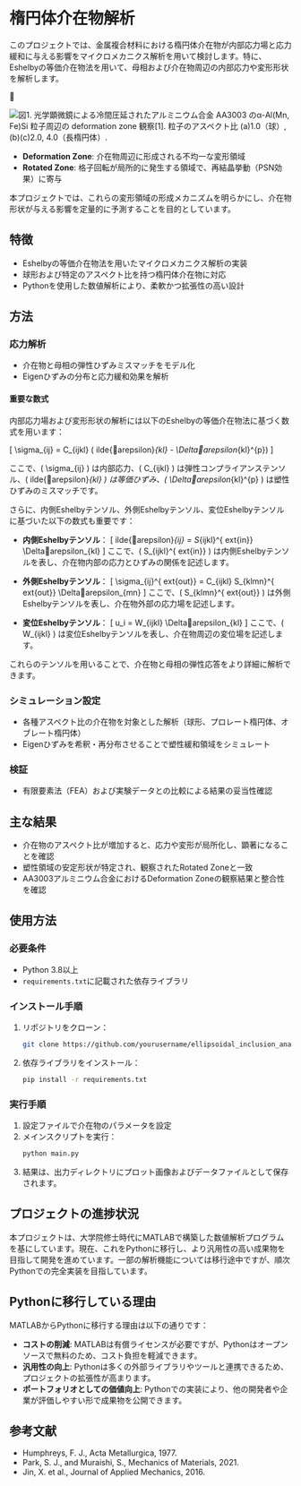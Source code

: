 # 楕円体介在物解析

このプロジェクトでは、金属複合材料における楕円体介在物が内部応力場と応力緩和に与える影響をマイクロメカニクス解析を用いて検討します。特に、Eshelbyの等価介在物法を用いて、母相および介在物周辺の内部応力や変形形状を解析します。



![図1. 光学顕微鏡による冷間圧延されたアルミニウム合金 AA3003 のα-Al(Mn, Fe)Si 粒子周辺の deformation zone 観察[1]. 粒子のアスペクト比 (a)1.0（球）, (b)(c)2.0, 4.0（長楕円体）.](/workspaces/eia/utils/data/1-s2.0-S0167663621000946-gr1_lrg.jpg)

- **Deformation Zone**: 介在物周辺に形成される不均一な変形領域
- **Rotated Zone**: 格子回転が局所的に発生する領域で、再結晶挙動（PSN効果）に寄与

本プロジェクトでは、これらの変形領域の形成メカニズムを明らかにし、介在物形状が与える影響を定量的に予測することを目的としています。

## 特徴

- Eshelbyの等価介在物法を用いたマイクロメカニクス解析の実装
- 球形および特定のアスペクト比を持つ楕円体介在物に対応
- Pythonを使用した数値解析により、柔軟かつ拡張性の高い設計

## 方法

### 応力解析
- 介在物と母相の弾性ひずみミスマッチをモデル化
- Eigenひずみの分布と応力緩和効果を解析

#### 重要な数式
内部応力場および変形形状の解析には以下のEshelbyの等価介在物法に基づく数式を用います：

\[
\sigma_{ij} = C_{ijkl} (	ilde{arepsilon}_{kl} - \Deltaarepsilon_{kl}^{p})
\]

ここで、\( \sigma_{ij} \) は内部応力、\( C_{ijkl} \) は弾性コンプライアンステンソル、\( 	ilde{arepsilon}_{kl} \) は等価ひずみ、\( \Deltaarepsilon_{kl}^{p} \) は塑性ひずみのミスマッチです。

さらに、内側Eshelbyテンソル、外側Eshelbyテンソル、変位Eshelbyテンソルに基づいた以下の数式も重要です：

- **内側Eshelbyテンソル**：
\[
	ilde{arepsilon}_{ij} = S_{ijkl}^{	ext{in}} \Deltaarepsilon_{kl}
\]
ここで、\( S_{ijkl}^{	ext{in}} \) は内側Eshelbyテンソルを表し、介在物内部の応力とひずみの関係を記述します。

- **外側Eshelbyテンソル**：
\[
\sigma_{ij}^{	ext{out}} = C_{ijkl} S_{klmn}^{	ext{out}} \Deltaarepsilon_{mn}
\]
ここで、\( S_{klmn}^{	ext{out}} \) は外側Eshelbyテンソルを表し、介在物外部の応力場を記述します。

- **変位Eshelbyテンソル**：
\[
 u_i = W_{ijkl} \Deltaarepsilon_{kl}
\]
ここで、\( W_{ijkl} \) は変位Eshelbyテンソルを表し、介在物周辺の変位場を記述します。

これらのテンソルを用いることで、介在物と母相の弾性応答をより詳細に解析できます。

### シミュレーション設定

- 各種アスペクト比の介在物を対象とした解析（球形、プロレート楕円体、オブレート楕円体）
- Eigenひずみを希釈・再分布させることで塑性緩和領域をシミュレート

### 検証

- 有限要素法（FEA）および実験データとの比較による結果の妥当性確認

## 主な結果

- 介在物のアスペクト比が増加すると、応力や変形が局所化し、顕著になることを確認
- 塑性領域の安定形状が特定され、観察されたRotated Zoneと一致
- AA3003アルミニウム合金におけるDeformation Zoneの観察結果と整合性を確認

## 使用方法

### 必要条件

- Python 3.8以上
- `requirements.txt`に記載された依存ライブラリ

### インストール手順
1. リポジトリをクローン：
   ```bash
   git clone https://github.com/yourusername/ellipsoidal_inclusion_analysis.git
   ```
2. 依存ライブラリをインストール：
   ```bash
   pip install -r requirements.txt
   ```

### 実行手順
1. 設定ファイルで介在物のパラメータを設定
2. メインスクリプトを実行：
   ```bash
   python main.py
   ```
3. 結果は、出力ディレクトリにプロット画像およびデータファイルとして保存されます。

## プロジェクトの進捗状況

本プロジェクトは、大学院修士時代にMATLABで構築した数値解析プログラムを基にしています。現在、これをPythonに移行し、より汎用性の高い成果物を目指して開発を進めています。一部の解析機能については移行途中ですが、順次Pythonでの完全実装を目指しています。

## Pythonに移行している理由

MATLABからPythonに移行する理由は以下の通りです：

- **コストの削減**: MATLABは有償ライセンスが必要ですが、Pythonはオープンソースで無料のため、コスト負担を軽減できます。
- **汎用性の向上**: Pythonは多くの外部ライブラリやツールと連携できるため、プロジェクトの拡張性が高まります。
- **ポートフォリオとしての価値向上**: Pythonでの実装により、他の開発者や企業が評価しやすい形で成果物を公開できます。

## 参考文献

- Humphreys, F. J., Acta Metallurgica, 1977.
- Park, S. J., and Muraishi, S., Mechanics of Materials, 2021.
- Jin, X. et al., Journal of Applied Mechanics, 2016.

